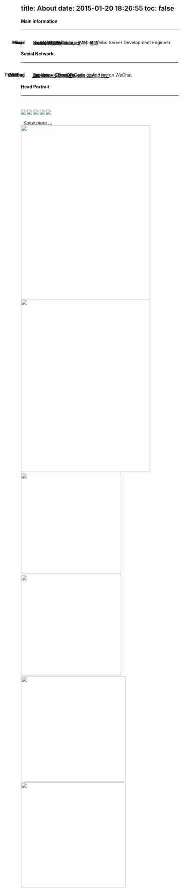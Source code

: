 title: About
date: 2015-01-20 18:26:55
toc: false
---
#### **Main Information**
---
<br/>	<span class="key_pos">Name</span>		<span class="val_pos"> <i class="fa fa-user-secret">&nbsp;</i>	**Ice He 何志远**	&nbsp;&nbsp;	</span>
<span class="key_pos">E-mail</span>	<span class="val_pos">	<i class="fa fa-envelope">&nbsp;</i>	[ice.he.hzy@gmail.com](mailto:ice.he.hzy@gmail.com)	</span>
<span class="key_pos">Work</span>		<span class="val_pos">	<i class="fa fa-weibo">&nbsp;</i>	[Sina Weibo](http://baike.baidu.com/link?url=JsoP2u4kIC_MCsuecjvwUbYFAywpNHA6yJrdFWz0YYzhZLzcIgTy-wygyMqrGJNMDe79zjxmOP-fe7Kh-ZsWTq)	- Peking	<span class="hidden">- Mobile Weibo Server Development Engineer </span></span>
<span class="key_pos">Home</span>		<span class="val_pos"> <i class="fa fa-home">&nbsp;</i>	Guangzhou - China 	</span>
<span class="key_pos">Tags</span>		<span class="val_pos"> <i class="fa fa-tags">&nbsp;</i>	coder,&nbsp;	zhixin,&nbsp;	scut,&nbsp;	北漂,&nbsp;	毽球	</span>
<br/>
#### **Social Network**
---
<br/>	<span class="key_pos">Prev Blog</span>	<span class="val_pos">	<i class="fa fa-qq">&nbsp;</i>	[飘。Gone with the wind.](http://290841032.qzone.qq.com)	</span>
<span class="key_pos">Githud</span>	<span class="val_pos">	<i class="fa fa-github">&nbsp;</i>	[Ice He](http://github.com/IceHe)	</span>
<span class="key_pos">Weibo</span>		<span class="val_pos"> <i class="fa fa-weibo">&nbsp;</i>	[IceHe何志远](http://weibo.com/2181657940/)<span id="another_weibo" class="hidden">、&nbsp;[华工Ice是北漂的IT民工](#)</span>	</span>
<span class="key_pos">Douban</span>	<span class="val_pos icon-douban">	&nbsp;[豆瓣](http://book.douban.com/people/IceHeGZ/collect?sort=rating&start=0&mode=grid&tags_sort=count) </span>
<span class="key_pos">WeChat</span>	<span class="val_pos">	<i class="fa fa-wechat">&nbsp;</i> <a href="javascript:void(0);" onclick="document.getElementById('qr_code_tip').className='red';">IceHooo</a>	<span id="qr_code_tip" class="hidden" style="margin-left:10px">**Scan QR Code** to Add me on WeChat <i class="fa fa-arrow-down"></i></span>	</span>
<span class="key_pos">Resume</span><span class="val_pos"> <i class="fa fa-file">&nbsp;</i>	[ Resume ](/resume)	&nbsp;&nbsp; <i class="fa fa-send">&nbsp;</i>	[ Timeline ](/timeline)	</span>
<br/>
#### **Head Portrait**
---
<br/>	<div class="center">	<img src="http://7vzp68.com1.z0.glb.clouddn.com/about/avatar_00.jpg" class="pic_styl" />	<img src="http://7vzp68.com1.z0.glb.clouddn.com/about/avatar_01a.jpg" class="pic_styl" />	<img id="qr_code" src="http://7vzp68.com1.z0.glb.clouddn.com/about/qrcode_01.jpg" class="pic_styl" />	<img src="http://7vzp68.com1.z0.glb.clouddn.com/about/avatar_04.jpg" class="pic_styl" />	<img src="http://7vzp68.com1.z0.glb.clouddn.com/about/avatar_03a.jpg" class="pic_styl" />
</div>
<div id="more" class="center"> <i class="fa fa-toggle-down">&nbsp;</i>	<a href="#Social_Network" onclick="">Know more ...</a>	</div>
<div id="life_img" class="center hidden">
	<img src="http://7vzp68.com1.z0.glb.clouddn.com/about/dorm_00.jpg" style="height: 550px; width: 413;" /> &nbsp; <img src="http://7vzp68.com1.z0.glb.clouddn.com/about/jianqiu_00.jpg" style="height: 550px; width: 413;" /> &nbsp; <img src="http://7vzp68.com1.z0.glb.clouddn.com/about/memorable_00.jpg" style="height: 320px;" /> &nbsp; <img src="http://7vzp68.com1.z0.glb.clouddn.com/about/handicraft_00.jpg" style="height: 320px;" /> &nbsp; <img src="http://7vzp68.com1.z0.glb.clouddn.com/about/perform_00.jpg" style="height: 335px;" /> &nbsp; <img src="http://7vzp68.com1.z0.glb.clouddn.com/about/jianqiu_01.gif" style="height: 335px;" />
</div>
<style type="text/css">	.key_pos{position: absolute; right: 75%; text-align: left;}	.val_pos{position: absolute; left: 27%;}	.red{color: gray;}	article img.pic_styl{height: 165px; width: auto; margin-right: 10px;}	</style>
<script src="//libs.baidu.com/jquery/2.0.3/jquery.min.js"></script>	<script type="text/javascript">$('#more').click(function(){$('#another_weibo').removeClass('hidden'); $('#life_img').removeClass('hidden'); $(this).addClass('hidden');}); </script>